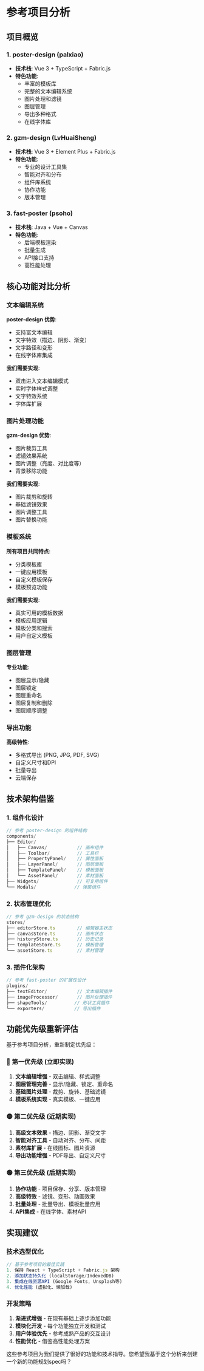 # 参考项目分析

## 项目概览

### 1. poster-design (palxiao)
- **技术栈**: Vue 3 + TypeScript + Fabric.js
- **特色功能**: 
  - 丰富的模板库
  - 完整的文本编辑系统
  - 图片处理和滤镜
  - 图层管理
  - 导出多种格式
  - 在线字体库

### 2. gzm-design (LvHuaiSheng)  
- **技术栈**: Vue 3 + Element Plus + Fabric.js
- **特色功能**:
  - 专业的设计工具集
  - 智能对齐和分布
  - 组件库系统
  - 协作功能
  - 版本管理

### 3. fast-poster (psoho)
- **技术栈**: Java + Vue + Canvas
- **特色功能**:
  - 后端模板渲染
  - 批量生成
  - API接口支持
  - 高性能处理

## 核心功能对比分析

### 文本编辑系统
**poster-design 优势**:
- 支持富文本编辑
- 文字特效（描边、阴影、渐变）
- 文字路径和变形
- 在线字体库集成

**我们需要实现**:
- 双击进入文本编辑模式
- 实时字体样式调整
- 文字特效系统
- 字体库扩展

### 图片处理功能
**gzm-design 优势**:
- 图片裁剪工具
- 滤镜效果系统
- 图片调整（亮度、对比度等）
- 背景移除功能

**我们需要实现**:
- 图片裁剪和旋转
- 基础滤镜效果
- 图片调整工具
- 图片替换功能

### 模板系统
**所有项目共同特点**:
- 分类模板库
- 一键应用模板
- 自定义模板保存
- 模板预览功能

**我们需要实现**:
- 真实可用的模板数据
- 模板应用逻辑
- 模板分类和搜索
- 用户自定义模板

### 图层管理
**专业功能**:
- 图层显示/隐藏
- 图层锁定
- 图层重命名
- 图层复制和删除
- 图层顺序调整

### 导出功能
**高级特性**:
- 多格式导出 (PNG, JPG, PDF, SVG)
- 自定义尺寸和DPI
- 批量导出
- 云端保存

## 技术架构借鉴

### 1. 组件化设计
```typescript
// 参考 poster-design 的组件结构
components/
├── Editor/
│   ├── Canvas/           // 画布组件
│   ├── Toolbar/          // 工具栏
│   ├── PropertyPanel/    // 属性面板
│   ├── LayerPanel/       // 图层面板
│   ├── TemplatePanel/    // 模板面板
│   └── AssetPanel/       // 素材面板
├── Widgets/              // 可复用组件
└── Modals/              // 弹窗组件
```

### 2. 状态管理优化
```typescript
// 参考 gzm-design 的状态结构
stores/
├── editorStore.ts        // 编辑器主状态
├── canvasStore.ts        // 画布状态
├── historyStore.ts       // 历史记录
├── templateStore.ts      // 模板管理
└── assetStore.ts         // 素材管理
```

### 3. 插件化架构
```typescript
// 参考 fast-poster 的扩展性设计
plugins/
├── textEditor/           // 文本编辑插件
├── imageProcessor/       // 图片处理插件
├── shapeTools/          // 形状工具插件
└── exporters/           // 导出插件
```

## 功能优先级重新评估

基于参考项目分析，重新制定优先级：

### 🔴 第一优先级 (立即实现)
1. **文本编辑增强** - 双击编辑、样式调整
2. **图层管理完善** - 显示/隐藏、锁定、重命名
3. **基础图片处理** - 裁剪、旋转、基础滤镜
4. **模板系统实现** - 真实模板、一键应用

### 🟡 第二优先级 (近期实现)
1. **高级文本效果** - 描边、阴影、渐变文字
2. **智能对齐工具** - 自动对齐、分布、间距
3. **素材库扩展** - 在线图标、图片资源
4. **导出功能增强** - PDF导出、自定义尺寸

### 🟢 第三优先级 (后期实现)
1. **协作功能** - 项目保存、分享、版本管理
2. **高级特效** - 滤镜、变形、动画效果
3. **批量处理** - 批量导出、模板批量应用
4. **API集成** - 在线字体、素材API

## 实现建议

### 技术选型优化
```typescript
// 基于参考项目的最佳实践
1. 保持 React + TypeScript + Fabric.js 架构
2. 添加状态持久化 (localStorage/IndexedDB)
3. 集成在线资源API (Google Fonts, Unsplash等)
4. 优化性能 (虚拟化、懒加载)
```

### 开发策略
1. **渐进式增强** - 在现有基础上逐步添加功能
2. **模块化开发** - 每个功能独立开发和测试
3. **用户体验优先** - 参考成熟产品的交互设计
4. **性能优化** - 借鉴高性能处理方案

这些参考项目为我们提供了很好的功能和技术指导。您希望我基于这个分析来创建一个新的功能规划spec吗？